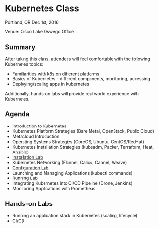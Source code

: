# Kubernetes Class

Portland, OR
Dec 1st, 2016

Venue: Cisco Lake Oswego Office

## Summary
After taking this class, attendees will feel comfortable with the following Kubernetes topics: 

*  Familiarities with k8s on different platforms
*  Basics of Kubernetes - different components, monitoring, accessing
*  Deploying/scaling apps in Kubernetes

Additionally, hands-on labs will provide real world experience with Kubernetes.

## Agenda

* Introduction to Kubernetes 
* Kubernetes Platform Strategies (Bare Metal, OpenStack, Public Cloud)
* Metacloud Introduction
* Operating Systems Strategies (CoreOS, Ubuntu, CentOS/RedHat)
* Kubernetes Installation Strategies (kubeadm, Packer, Terraform, Heat, Ansible)
* [Installation Lab](01-Install/README.md)
* Kubernetes Networking (Flannel, Calico, Cannel, Weave)
* [Configuration Lab](02-Config/README.md)
* Launching and Managing Applications (kubectl commands)
* [Running Lab](03-Running/README.md)
* Integrating Kubernetes into CI/CD Pipeline (Drone, Jenkins)
* Monitoring Applications with Prometheus 

## Hands-on Labs


* Running an application stack in Kubernetes (scaling, lifecycle)
* CI/CD


